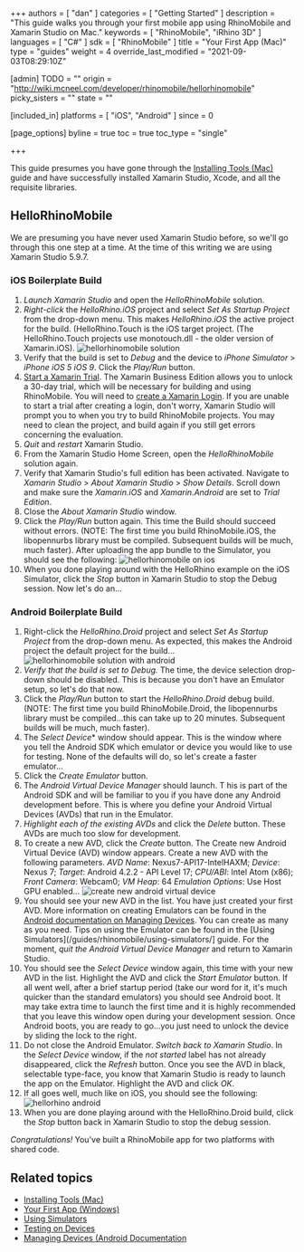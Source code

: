 +++
authors = [ "dan" ]
categories = [ "Getting Started" ]
description = "This guide walks you through your first mobile app using RhinoMobile and Xamarin Studio on Mac."
keywords = [ "RhinoMobile", "iRhino 3D" ]
languages = [ "C#" ]
sdk = [ "RhinoMobile" ]
title = "Your First App (Mac)"
type = "guides"
weight = 4
override_last_modified = "2021-09-03T08:29:10Z"

[admin]
TODO = ""
origin = "http://wiki.mcneel.com/developer/rhinomobile/hellorhinomobile"
picky_sisters = ""
state = ""

[included_in]
platforms = [ "iOS", "Android" ]
since = 0

[page_options]
byline = true
toc = true
toc_type = "single"

+++

 
This guide presumes you have gone through the [Installing Tools (Mac)](/guides/rhinomobile/installing-tools-mac) guide and have successfully installed Xamarin Studio, Xcode, and all the requisite libraries.

## HelloRhinoMobile

We are presuming you have never used Xamarin Studio before, so we'll go through this one step at a time.  At the time of this writing we are using Xamarin Studio 5.9.7.

### iOS Boilerplate Build

1. *Launch Xamarin Studio* and open the *HelloRhinoMobile* solution.
1. *Right-click* the *HelloRhino.iOS* project and select *Set As Startup Project* from the drop-down menu. This makes *HelloRhino.iOS* the active project for the build. (HelloRhino.Touch is the iOS target project.  (The HelloRhino.Touch projects use monotouch.dll - the older version of Xamarin.iOS).
![hellorhinomobile solution](/images/your-first-app-mac-01.png)
1. Verify that the build is set to *Debug* and the device to *iPhone Simulator* > *iPhone iOS 5 iOS 9*. Click the *Play/Run* button.
1. [Start a Xamarin Trial](http://docs.xamarin.com/guides/cross-platform/getting-started/beginning_a_xamarin_trial). The Xamarin Business Edition allows you to unlock a 30-day trial, which will be necessary for building and using RhinoMobile. You will need to [create a Xamarin Login](https://auth.xamarin.com/account/register). If you are unable to start a trial after creating a login, don't worry, Xamarin Studio will prompt you to when you try to build RhinoMobile projects. You may need to clean the project, and build again if you still get errors concerning the evaluation.
1. *Quit* and *restart* Xamarin Studio.
1. From the Xamarin Studio Home Screen, open the *HelloRhinoMobile* solution again.
1. Verify that Xamarin Studio's full edition has been activated. Navigate to *Xamarin Studio* > *About Xamarin Studio* > *Show Details*. Scroll down and make sure the *Xamarin.iOS* and *Xamarin.Android* are set to *Trial Edition*.
1. Close the *About Xamarin Studio* window.
1. Click the *Play/Run* button again. This time the Build should succeed without errors. (NOTE: The first time you build RhinoMobile.iOS, the libopennurbs library must be compiled. Subsequent builds will be much, much faster). After uploading the app bundle to the Simulator, you should see the following:
![hellorhinomobile on ios](/images/your-first-app-mac-02.png)
1. When you done playing around with the HelloRhino example on the iOS Simulator, click the *Stop* button in Xamarin Studio to stop the Debug session.  Now let's do an...

### Android Boilerplate Build

1. Right-click the *HelloRhino.Droid* project and select *Set As Startup Project* from the drop-down menu. As expected, this makes the Android project the default project for the build...
![hellorhinomobile solution with android](/images/your-first-app-mac-03.png)
1. *Verify that the build is set to Debug.*  The time, the device selection drop-down should be disabled. This is because you don't have an Emulator setup, so let's do that now.
1. Click the *Play/Run* button to start the *HelloRhino.Droid* debug build. (NOTE: The first time you build RhinoMobile.Droid, the libopennurbs library must be compiled...this can take up to 20 minutes. Subsequent builds will be much, much faster).
1. The *Select Device** window should appear. This is the window where you tell the Android SDK which emulator or device you would like to use for testing. None of the defaults will do, so let's create a faster emulator...
1. Click the *Create Emulator* button.
1. The *Android Virtual Device Manager* should launch. T his is part of the Android SDK and will be familiar to you if you have done any Android development before. This is where you define your Android Virtual Devices (AVDs) that run in the Emulator.
1. *Highlight each of the existing AVDs* and click the *Delete* button. These AVDs are much too slow for development.
1. To create a new AVD, click the *Create* button. The Create new Android Virtual Device (AVD) window appears. Create a new AVD with the following parameters. *AVD Name*: Nexus7-API17-IntelHAXM; *Device*: Nexus 7; *Target*: Android 4.2.2 - API Level 17; *CPU/ABI*: Intel Atom (x86); *Front Camera*: Webcam0; *VM Heap*: 64 *Emulation Options*: Use Host GPU enabled...
![create new android virtual device](/images/your-first-app-mac-04.png)
1. You should see your new AVD in the list. You have just created your first AVD.  More information on creating Emulators can be found in the [Android documentation on Managing Devices](http://developer.android.com/tools/devices/index.html). You can create as many as you need. Tips on using the Emulator can be found in the [Using Simulators](/guides/rhinomobile/using-simulators/] guide.  For the moment, *quit the Android Virtual Device Manager* and return to Xamarin Studio.
1. You should see the *Select Device* window again, this time with your new AVD in the list. Highlight the AVD and click the *Start Emulator* button. If all went well, after a brief startup period (take our word for it, it's much quicker than the standard emulators) you should see Android boot. It may take extra time to launch the first time and it is highly recommended that you leave this window open during your development session. Once Android boots, you are ready to go…you just need to unlock the device by sliding the lock to the right.
1. Do not close the Android Emulator. *Switch back to Xamarin Studio*. In the *Select Device* window, if the *not started* label has not already disappeared, click the *Refresh* button. Once you see the AVD in black, selectable type-face, you know that Xamarin Studio is ready to launch the app on the Emulator.  Highlight the AVD and click *OK*.
1. If all goes well, much like on iOS, you should see the following:
![hellorhino android](/images/your-first-app-mac-05.png)
1. When you are done playing around with the HelloRhino.Droid build, click the *Stop* button back in Xamarin Studio to stop the debug session.

*Congratulations!*  You've built a RhinoMobile app for two platforms with shared code.

## Related topics

- [Installing Tools (Mac)](/guides/rhinomobile/installing-tools-mac)
- [Your First App (Windows)](/guides/rhinomobile/your-first-app-windows)
- [Using Simulators](/guides/rhinomobile/using-simulators)
- [Testing on Devices](/guides/rhinomobile/testing-on-devices)
- [Managing Devices (Android Documentation](http://developer.android.com/tools/devices/index.html)

